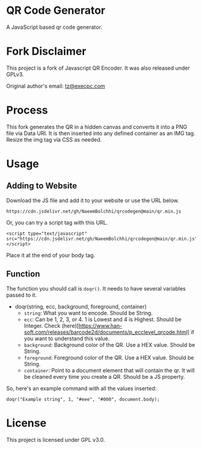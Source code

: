 # QR Code Generator
A JavaScript based qr code generator.

# Fork Disclaimer
This project is a fork of Javascript QR Encoder. It was also released under GPLv3.

Original author's email: tz@execpc.com

# Process

This fork generates the QR in a hidden canvas and converts it into a PNG file via Data URI. It is then inserted into any defined container as an IMG tag. Resize the img tag via CSS as needed.

# Usage

## Adding to Website

Download the JS file and add it to your website or use the URL below.

```
https://cdn.jsdelivr.net/gh/NaeemBolchhi/qrcodegen@main/qr.min.js
```

Or, you can try a script tag with this URL.

```
<script type="text/javascript" src="https://cdn.jsdelivr.net/gh/NaeemBolchhi/qrcodegen@main/qr.min.js"></script>
```

Place it at the end of your body tag.

## Function

The function you should call is `doqr()`. It needs to have several variables passed to it.

- doqr(string, ecc, background, foreground, container)
    - `string`: What you want to encode. Should be String.
    - `ecc`: Can be 1, 2, 3, or 4. 1 is Lowest and 4 is Highest. Should be Integer. Check (here)[https://www.han-soft.com/releases/barcode2d/documents/p_ecclevel_qrcode.html] if you want to understand this value.
    - `background`: Background color of the QR. Use a HEX value. Should be String.
    - `foreground`: Foreground color of the QR. Use a HEX value. Should be String.
    - `container`: Point to a document element that will contain the qr. It will be cleaned every time you create a QR. Should be a JS property.

So, here's an example command with all the values inserted:
```
doqr("Example string", 1, "#eee", "#000", document.body);
```

# License
This project is licensed under GPL v3.0.